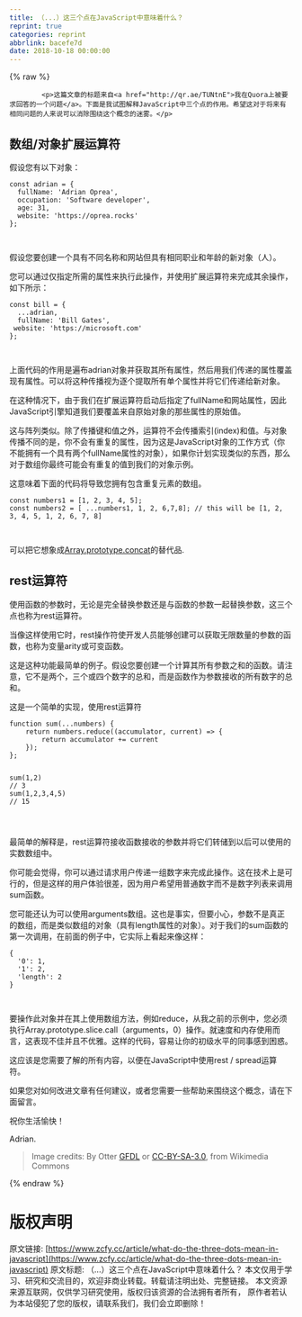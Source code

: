 ```yaml
---
title: （...）这三个点在JavaScript中意味着什么？
reprint: true
categories: reprint
abbrlink: bacefe7d
date: 2018-10-18 00:00:00
---
```


{% raw %}

            <p>这篇文章的标题来自<a href="http://qr.ae/TUNtnE">我在Quora上被要求回答的一个问题</a>。下面是我试图解释JavaScript中三个点的作用。希望这对于将来有相同问题的人来说可以消除围绕这个概念的迷雾。</p>
<h2>数组/对象扩展运算符</h2>
<p>假设您有以下对象：</p>
<pre><code class="hljs ebnf"><span class="hljs-attribute">const adrian</span> = {
  fullName: <span class="hljs-string">'Adrian Oprea'</span>,
  occupation: <span class="hljs-string">'Software developer'</span>,
  age: 31,
  website: <span class="hljs-string">'https://oprea.rocks'</span>
};

</code></pre><p>假设您要创建一个具有不同名称和网站但具有相同职业和年龄的新对象（人）。</p>
<p>您可以通过仅指定所需的属性来执行此操作，并使用扩展运算符来完成其余操作，如下所示：</p>
<pre><code class="hljs ebnf"><span class="hljs-attribute">const bill</span> = {
  ...adrian,
  fullName: <span class="hljs-string">'Bill Gates'</span>,
 website: <span class="hljs-string">'https://microsoft.com'</span>
};

</code></pre><p>上面代码的作用是遍布adrian对象并获取其所有属性，然后用我们传递的属性覆盖现有属性。可以将这种传播视为逐个提取所有单个属性并将它们传递给新对象。</p>
<p>在这种情况下，由于我们在扩展运算符启动后指定了fullName和网站属性，因此JavaScript引擎知道我们要覆盖来自原始对象的那些属性的原始值。</p>
<p>这与阵列类似。除了传播键和值之外，运算符不会传播索引(index)和值。与对象传播不同的是，你不会有重复的属性，因为这是JavaScript对象的工作方式（你不能拥有一个具有两个fullName属性的对象），如果你计划实现类似的东西，那么对于数组你最终可能会有重复的值到我们的对象示例。</p>
<p>这意味着下面的代码将导致您拥有包含重复元素的数组。</p>
<pre><code class="hljs lsl">const numbers1 = [<span class="hljs-number">1</span>, <span class="hljs-number">2</span>, <span class="hljs-number">3</span>, <span class="hljs-number">4</span>, <span class="hljs-number">5</span>];
const numbers2 = [ ...numbers1, <span class="hljs-number">1</span>, <span class="hljs-number">2</span>, <span class="hljs-number">6</span>,<span class="hljs-number">7</span>,<span class="hljs-number">8</span>]; <span class="hljs-comment">// this will be [1, 2, 3, 4, 5, 1, 2, 6, 7, 8]</span>

</code></pre><p>可以把它想象成<a href="https://developer.mozilla.org/en-US/docs/Web/JavaScript/Reference/Global_Objects/Array/concat">Array.prototype.concat</a>的替代品.</p>
<h2>rest运算符</h2>
<p>使用函数的参数时，无论是完全替换参数还是与函数的参数一起替换参数，这三个点也称为rest运算符。</p>
<p>当像这样使用它时，rest操作符使开发人员能够创建可以获取无限数量的参数的函数，也称为变量arity或可变函数。</p>
<p>这是这种功能最简单的例子。假设您要创建一个计算其所有参数之和的函数。请注意，它不是两个，三个或四个数字的总和，而是函数作为参数接收的所有数字的总和。</p>
<p>这是一个简单的实现，使用rest运算符</p>
<pre><code class="hljs actionscript"><span class="hljs-function"><span class="hljs-keyword">function</span> <span class="hljs-title">sum</span><span class="hljs-params">(<span class="hljs-rest_arg">...numbers</span>)</span> </span>{
    <span class="hljs-keyword">return</span> numbers.reduce((accumulator, current) =&gt; {
        <span class="hljs-keyword">return</span> accumulator += current
    });
};

sum(<span class="hljs-number">1</span>,<span class="hljs-number">2</span>) <span class="hljs-comment">// 3</span>
sum(<span class="hljs-number">1</span>,<span class="hljs-number">2</span>,<span class="hljs-number">3</span>,<span class="hljs-number">4</span>,<span class="hljs-number">5</span>) <span class="hljs-comment">// 15</span>

</code></pre><p>最简单的解释是，rest运算符接收函数接收的参数并将它们转储到以后可以使用的实数数组中。</p>
<p>你可能会觉得，你可以通过请求用户传递一组数字来完成此操作。这在技术上是可行的，但是这样的用户体验很差，因为用户希望用普通数字而不是数字列表来调用sum函数。</p>
<p>您可能还认为可以使用arguments数组。这也是事实，但要小心，参数不是真正的数组，而是类似数组的对象（具有length属性的对象）。对于我们的sum函数的第一次调用，在前面的例子中，它实际上看起来像这样：</p>
<pre><code class="hljs xquery">{
  <span class="hljs-string">'0'</span>: <span class="hljs-number">1</span>,
  <span class="hljs-string">'1'</span>: <span class="hljs-number">2</span>,
  <span class="hljs-string">'length'</span>: <span class="hljs-number">2</span>
}

</code></pre><p>要操作此对象并在其上使用数组方法，例如reduce，从我之前的示例中，您必须执行Array.prototype.slice.call（arguments，0）操作。就速度和内存使用而言，这表现不佳并且不优雅。这样的代码，容易让你的初级水平的同事感到困惑。</p>
<p>这应该是您需要了解的所有内容，以便在JavaScript中使用rest / spread运算符。</p>
<p>如果您对如何改进文章有任何建议，或者您需要一些帮助来围绕这个概念，请在下面留言。</p>
<p>祝你生活愉快！</p>
<p>Adrian.</p>
<blockquote>
<p>Image credits: By Otter <a href="http://www.gnu.org/copyleft/fdl.html">GFDL</a> or <a href="http://creativecommons.org/licenses/by-sa/3.0/">CC-BY-SA-3.0</a>, from Wikimedia Commons</p>
</blockquote>

          
{% endraw %}
# 版权声明
原文链接: [https://www.zcfy.cc/article/what-do-the-three-dots-mean-in-javascript](https://www.zcfy.cc/article/what-do-the-three-dots-mean-in-javascript)
原文标题: （...）这三个点在JavaScript中意味着什么？
本文仅用于学习、研究和交流目的，欢迎非商业转载。转载请注明出处、完整链接。
本文资源来源互联网，仅供学习研究使用，版权归该资源的合法拥有者所有，
原作者若认为本站侵犯了您的版权，请联系我们，我们会立即删除！
